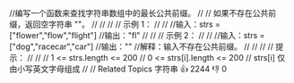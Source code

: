 //编写一个函数来查找字符串数组中的最长公共前缀。 
//
// 如果不存在公共前缀，返回空字符串 ""。 
//
// 
//
// 示例 1： 
//
// 
//输入：strs = ["flower","flow","flight"]
//输出："fl"
// 
//
// 示例 2： 
//
// 
//输入：strs = ["dog","racecar","car"]
//输出：""
//解释：输入不存在公共前缀。 
//
// 
//
// 提示： 
//
// 
// 1 <= strs.length <= 200 
// 0 <= strs[i].length <= 200 
// strs[i] 仅由小写英文字母组成 
// 
// Related Topics 字符串 👍 2244 👎 0
